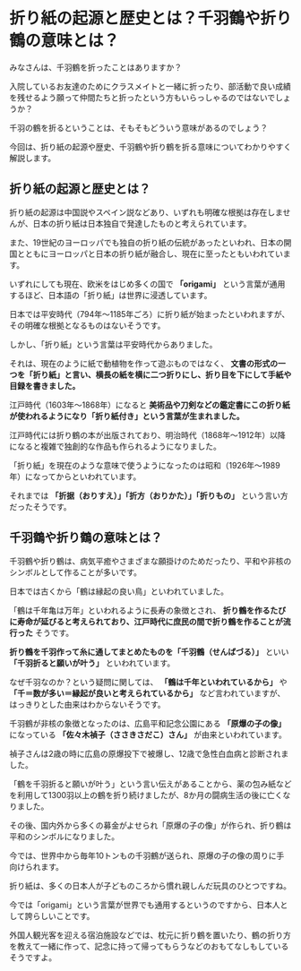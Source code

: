 # 折り紙の起源と歴史とは？千羽鶴や折り鶴の意味とは？

みなさんは、千羽鶴を折ったことはありますか？

入院しているお友達のためにクラスメイトと一緒に折ったり、部活動で良い成績を残せるよう願って仲間たちと折ったという方もいらっしゃるのではないでしょうか？

千羽の鶴を折るということは、そもそもどういう意味があるのでしょう？

今回は、折り紙の起源や歴史、千羽鶴や折り鶴を折る意味についてわかりやすく解説します。


## 折り紙の起源と歴史とは？

折り紙の起源は中国説やスペイン説などあり、いずれも明確な根拠は存在しませんが、日本の折り紙は日本独自で発達したものと考えられています。

また、19世紀のヨーロッパでも独自の折り紙の伝統があったといわれ、日本の開国とともにヨーロッパと日本の折り紙が融合し、現在に至ったともいわれています。

いずれにしても現在、欧米をはじめ多くの国で **「origami」** という言葉が通用するほど、日本語の「折り紙」は世界に浸透しています。

日本では平安時代（794年～1185年ごろ）に折り紙が始まったといわれますが、その明確な根拠となるものはないそうです。

しかし、「折り紙」という言葉は平安時代からありました。

それは、現在のように紙で動植物を作って遊ぶものではなく、
**文書の形式の一つを「折り紙」と言い、横長の紙を横に二つ折りにし、折り目を下にして手紙や目録を書きました。**

江戸時代（1603年～1868年）になると **美術品や刀剣などの鑑定書にこの折り紙が使われるようになり「折り紙付き」という言葉が生まれました。**


江戸時代には折り鶴の本が出版されており、明治時代（1868年～1912年）以降になると複雑で独創的な作品も作られるようになりました。

「折り紙」を現在のような意味で使うようになったのは昭和（1926年～1989年）になってからといわれています。

それまでは **「折据（おりすえ）」「折方（おりかた）」「折りもの」** という言い方だったそうです。

  
## 千羽鶴や折り鶴の意味とは？

千羽鶴や折り鶴は、病気平癒やさまざまな願掛けのためだったり、平和や非核のシンボルとして作ることが多いです。

日本では古くから「鶴は縁起の良い鳥」といわれていました。

「鶴は千年亀は万年」といわれるように長寿の象徴とされ、
**折り鶴を作るたびに寿命が延びると考えられており、江戸時代に庶民の間で折り鶴を作ることが流行った** そうです。

**折り鶴を千羽作って糸に通してまとめたものを「千羽鶴（せんばづる）」** といい **「千羽折ると願いが叶う」** といわれています。

なぜ千羽なのか？という疑問に関しては、 **「鶴は千年といわれているから」** や **「千＝数が多い＝縁起が良いと考えられているから」**
など言われていますが、はっきりとした由来はわからないそうです。

  
千羽鶴が非核の象徴となったのは、広島平和記念公園にある **「原爆の子の像」** になっている **「佐々木禎子（ささきさだこ）さん」**
が由来といわれています。

  
禎子さんは2歳の時に広島の原爆投下で被爆し、12歳で急性白血病と診断されました。

「鶴を千羽折ると願いが叶う」という言い伝えがあることから、薬の包み紙などを利用して1300羽以上の鶴を折り続けましたが、8か月の闘病生活の後に亡くなりました。


その後、国内外から多くの募金がよせられ「原爆の子の像」が作られ、折り鶴は平和のシンボルになりました。

今では、世界中から毎年10トンもの千羽鶴が送られ、原爆の子の像の周りに手向けられます。

折り紙は、多くの日本人が子どものころから慣れ親しんだ玩具のひとつですね。

今では「origami」という言葉が世界でも通用するというのですから、日本人として誇らしいことです。

外国人観光客を迎える宿泊施設などでは、枕元に折り鶴を置いたり、鶴の折り方を教えて一緒に作って、記念に持って帰ってもらうなどのおもてなしもしているそうですよ。